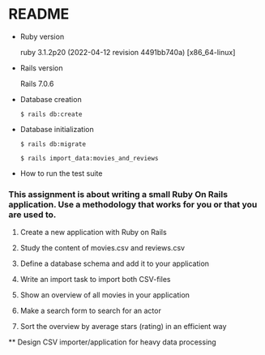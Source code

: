 # README

* Ruby version

  ruby 3.1.2p20 (2022-04-12 revision 4491bb740a) [x86_64-linux]


* Rails version

  Rails 7.0.6


* Database creation

  `$ rails db:create`


* Database initialization

  `$ rails db:migrate`

  `$ rails import_data:movies_and_reviews`


* How to run the test suite


### This assignment is about writing a small Ruby On Rails application. Use a methodology that works for you or that you are used to.

1. Create a new application with Ruby on Rails

2. Study the content of movies.csv and reviews.csv

3. Define a database schema and add it to your application

4. Write an import task to import both CSV-files

5. Show an overview of all movies in your application

6. Make a search form to search for an actor

7. Sort the overview by average stars (rating) in an efficient way

** Design CSV importer/application for heavy data processing 
